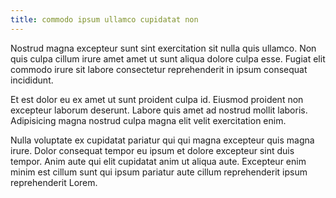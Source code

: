 ```yaml
---
title: commodo ipsum ullamco cupidatat non
---
```


Nostrud magna excepteur sunt sint exercitation sit nulla quis ullamco. Non quis culpa cillum irure amet amet ut sunt aliqua dolore culpa esse. Fugiat elit commodo irure sit labore consectetur reprehenderit in ipsum consequat incididunt.

Et est dolor eu ex amet ut sunt proident culpa id. Eiusmod proident non excepteur laborum deserunt. Labore quis amet ad nostrud mollit laboris. Adipisicing magna nostrud culpa magna elit velit exercitation enim.

Nulla voluptate ex cupidatat pariatur qui qui magna excepteur quis magna irure. Dolor consequat tempor eu ipsum et dolore excepteur sint duis tempor. Anim aute qui elit cupidatat anim ut aliqua aute. Excepteur enim minim est cillum sunt qui ipsum pariatur aute cillum reprehenderit ipsum reprehenderit Lorem.